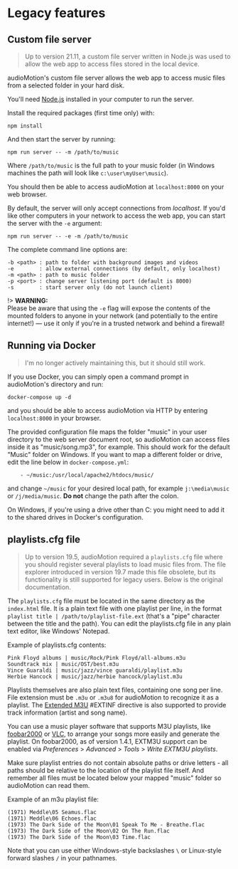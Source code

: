 # Legacy features

## Custom file server

> Up to version 21.11, a custom file server written in Node.js was used to allow the web app to access files stored in the local device.

audioMotion's custom file server allows the web app to access music files from a selected folder in your hard disk.

You'll need [Node.js](https://nodejs.org) installed in your computer to run the server.

Install the required packages (first time only) with:

```
npm install
```

And then start the server by running:

```
npm run server -- -m /path/to/music
```

Where `/path/to/music` is the full path to your music folder (in Windows machines the path will look like `c:\user\myUser\music`).

You should then be able to access audioMotion at `localhost:8000` on your web browser.

By default, the server will only accept connections from *localhost*. If you'd like other computers in your network to access the web app, you can start the server with the `-e` argument:

```
npm run server -- -e -m /path/to/music
```

The complete command line options are:

```
-b <path> : path to folder with background images and videos
-e        : allow external connections (by default, only localhost)
-m <path> : path to music folder
-p <port> : change server listening port (default is 8000)
-s        : start server only (do not launch client)
```

!> **WARNING:**<br>
Please be aware that using the `-e` flag will expose the contents of the mounted folders to anyone in your network (and potentially to the entire internet!) &mdash; use it only if you're in a trusted network and behind a firewall!


## Running via Docker

> I'm no longer actively maintaining this, but it should still work.

If you use Docker, you can simply open a command prompt in audioMotion's directory and run:

`docker-compose up -d`

and you should be able to access audioMotion via HTTP by entering `localhost:8000` in your browser.

The provided configuration file maps the folder "music" in your user directory to the web server document root, so audioMotion can access files inside it as "music/song.mp3", for example.
This should work for the default "Music" folder on Windows. If you want to map a different folder or drive, edit the line below in `docker-compose.yml`:

```
    - ~/music:/usr/local/apache2/htdocs/music/
```

and change `~/music` for your desired local path, for example `j:\media\music` or `/j/media/music`. **Do not** change the path after the colon.

On Windows, if you're using a drive other than C: you might need to add it to the shared drives in Docker's configuration.


## playlists.cfg file

> Up to version 19.5, audioMotion required a `playlists.cfg` file where you should register several playlists to load music files from.
> The file explorer introduced in version 19.7 made this file obsolete, but its functionality is still supported for legacy users. Below is the original documentation.

The `playlists.cfg` file must be located in the same directory as the `index.html` file.
It is a plain text file with one playlist per line, in the format `playlist title | /path/to/playlist-file.ext` (that's a "pipe" character between the title and the path).
You can edit the playlists.cfg file in any plain text editor, like Windows' Notepad.

Example of playlists.cfg contents:

```
Pink Floyd albums | music/Rock/Pink Floyd/all-albums.m3u
Soundtrack mix | music/OST/best.m3u
Vince Guaraldi | music/jazz/vince guaraldi/playlist.m3u
Herbie Hancock | music/jazz/herbie hancock/playlist.m3u
```

Playlists themselves are also plain text files, containing one song per line. File extension must be `.m3u` or `.m3u8` for audioMotion to recognize it as a playlist.
The [Extended M3U](https://en.wikipedia.org/wiki/M3U#Extended_M3U) #EXTINF directive is also supported to provide track information (artist and song name).

You can use a music player software that supports M3U playlists, like [foobar2000](https://www.foobar2000.org/) or [VLC](https://www.videolan.org/vlc/), to arrange your songs more easily and generate the playlist.
On foobar2000, as of version 1.4.1, EXTM3U support can be enabled via *Preferences* > *Advanced* > *Tools* > *Write EXTM3U playlists*.

Make sure playlist entries do not contain absolute paths or drive letters - all paths should be relative to the location of the playlist file itself.
And remember all files must be located below your mapped "music" folder so audioMotion can read them.

Example of an m3u playlist file:

```
(1971) Meddle\05 Seamus.flac
(1971) Meddle\06 Echoes.flac
(1973) The Dark Side of the Moon\01 Speak To Me - Breathe.flac
(1973) The Dark Side of the Moon\02 On The Run.flac
(1973) The Dark Side of the Moon\03 Time.flac
```

Note that you can use either Windows-style backslashes `\` or Linux-style forward slashes `/` in your pathnames.
